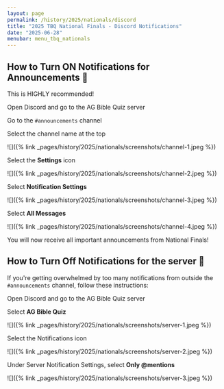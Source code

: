 ```yaml
---
layout: page
permalink: /history/2025/nationals/discord
title: "2025 TBQ National Finals - Discord Notifications"
date: "2025-06-28"
menubar: menu_tbq_nationals
---
```


## How to Turn ON Notifications for Announcements 🔔

This is HIGHLY recommended!

Open Discord and go to the AG Bible Quiz server

Go to the `#announcements` channel

Select the channel name at the top

![]({% link _pages/history/2025/nationals/screenshots/channel-1.jpeg %})

Select the **Settings** icon

![]({% link _pages/history/2025/nationals/screenshots/channel-2.jpeg %})

Select **Notification Settings**

![]({% link _pages/history/2025/nationals/screenshots/channel-3.jpeg %})

Select **All Messages**

![]({% link _pages/history/2025/nationals/screenshots/channel-4.jpeg %})

You will now receive all important announcements from National Finals!

## How to Turn Off Notifications for the server 🔕

If you're getting overwhelmed by too many notifications from outside the `#announcements` channel, follow these instructions:

Open Discord and go to the AG Bible Quiz server

Select **AG Bible Quiz**

![]({% link _pages/history/2025/nationals/screenshots/server-1.jpeg %})

Select the Notifications icon

![]({% link _pages/history/2025/nationals/screenshots/server-2.jpeg %})

Under Server Notification Settings, select **Only @mentions**

![]({% link _pages/history/2025/nationals/screenshots/server-3.jpeg %})
